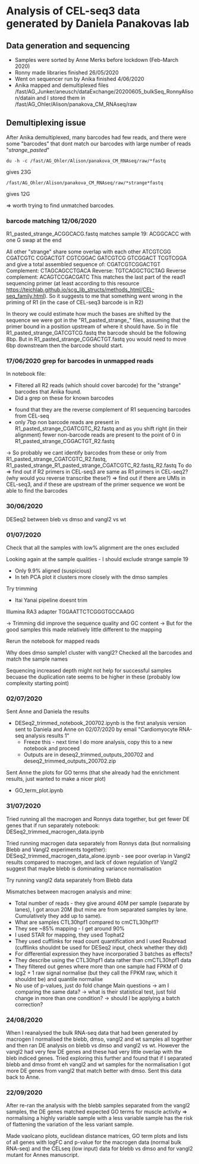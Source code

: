 # Analysis of CEL-seq3 data generated by Daniela Panakovas lab

## Data generation and sequencing
* Samples were sorted by Anne Merks before lockdown (Feb-March 2020)
* Ronny made libraries finished 26/05/2020
* Went on sequencer run by Anika finished 4/06/2020
* Anika mapped and demultiplexed files /fast/AG_Junker/aneusch/dataExchange/20200605_bulkSeq_RonnyAlison/datain and I stored them in /fast/AG_Ohler/Alison/panakova_CM_RNAseq/raw


## Demultiplexing issue
After Anika demultiplexed, many barcodes had few reads, and there were some "barcodes" that dont match our barcodes with large number of reads "*strange_pasted*"

```
du -h -c /fast/AG_Ohler/Alison/panakova_CM_RNAseq/raw/*fastq
```

gives 23G
```
/fast/AG_Ohler/Alison/panakova_CM_RNAseq/raw/*strange*fastq
```
gives 12G

=> worth trying to find unmatched barcodes.

### barcode matching 12/06/2020

R1_pasted_strange_ACGGCACG.fastq
matches
sample 19: ACGGCACC with one G swap at the end

All other "strange" share some overlap with each other
  ATCGTCGG
CGATCGTC
       CGGACTGT
    CGTCGGAC
 GATCGTCG
     GTCGGACT
   TCGTCGGA
and give a total assembled sequence of:
CGATCGTCGGACTGT
Complement: CTAGCAGCCTGACA
Reverse: TGTCAGGCTGCTAG
Reverse complement: ACAGTCCGACGATC
This matches the last part of the read1 sequencing primer (at least according to this resource https://teichlab.github.io/scg_lib_structs/methods_html/CEL-seq_family.html). 
So it suggests to me that something went wrong in the priming of R1 (in the case of CEL-seq3 barcode is in R2)


In theory we could estimate how much the bases are shifted by the sequence we were got in the "R1_pasted_strange_" files, assuming that the primer bound in a position upstream of where it should have. So in file R1_pasted_strange_GATCGTCG.fastq the barcode should be the following 8bp. But in R1_pasted_strange_CGGACTGT.fastq you would need to move 6bp downstream then the barcode should start.

### 17/06/2020 grep for barcodes in unmapped reads

In notebook file:
* Filtered all R2 reads (which should cover barcode) for the "strange" barcodes that Anika found.
* Did a grep on these for known barcodes
- found that they are the reverse complement of R1 sequencing barcodes from CEL-seq
- only 7bp non barcode reads are present in R1_pasted_strange_CGATCGTC_R2.fastq and as you shift right (in their alignment) fewer non-barcode reads are present to the point of 0 in R1_pasted_strange_CGGACTGT_R2.fastq

-> So probably we cant identify barcodes from these or only from R1_pasted_strange_CGATCGTC_R2.fastq, R1_pasted_strange_R1_pasted_strange_CGATCGTC_R2.fastq_R2.fastq
To do
=> find out if R2 primers in CEL-seq3 are same as R1 primers in CEL-seq2? (why would you reverse transcribe these?)
=> find out if there are UMIs in CEL-seq3, and if these are upstream of the primer sequence we wont be able to find the barcodes

### 30/06/2020

DESeq2 between bleb vs dmso and vangl2 vs wt

### 01/07/2020
Check that all the samples with low% alignment are the ones excluded

Looking again at the sample qualities - I should exclude strange sample 19
- Only 9.9% aligned (suspicious)
- In teh PCA plot it clusters more closely with the dmso samples

Try trimming
- Itai Yanai pipeline doesnt trim

Illumina RA3 adapter
TGGAATTCTCGGGTGCCAAGG

-> Trimming did improve the sequence quality and GC content
-> But for the good samples this made relatively little different to the mapping

Rerun the notebook for mapped reads

Why does dmso sample1 cluster with vangl2? Checked all the barcodes and match the sample names

Sequencing increased depth might not help for successful samples becuase the duplication rate seems to be higher in these (probably low complexity starting point)

### 02/07/2020 

Sent Anne and Daniela the results 

* DESeq2_trimmed_notebook_200702.ipynb is the first analysis version sent to Daniela and Anne on 02/07/2020 by email "Cardiomyocyte RNA-seq analysis results 1" 
	- Freeze this - next time I do more analysis, copy this to a new notebook and proceed
	- Outputs are in deseq2_trimmed_outputs_200702 and deseq2_trimmed_outputs_200702.zip

Sent Anne the plots for GO terms (that she already had the enrichment results, just wanted to make a nicer plot)
* GO_term_plot.ipynb

### 31/07/2020

Tried running all the macrogen and Ronnys data together, but get fewer DE genes that if run separately notebook: DESeq2_trimmed_macrogen_data.ipynb

Tried running macrogen data separately from Ronnys data (but normalising Blebb and Vangl2 experiments together): DESeq2_trimmed_macrogen_data_alone.ipynb
    - see poor overlap in Vangl2 results compared to macrogen, and lack of down regulation of Vangl2 suggest that maybe blebb is dominating variance normalisation

Try running vangl2 data separately from Blebb data


Mismatches between macrogen analysis and mine:
- Total number of reads - they give around 40M per sample (separate by lanes), I got aroun 20M (but mine are from separated samples by lane. Cumulatively they add up to same).
- What are samples CTL30hpf1 compared to cmCTL30hpf1?
- They see ~85% mapping - I get around 90%
- I used STAR for mapping, they used Tophat2
- They used cufflinks for read count quantification and I used Rsubread (cufflinks shouldnt be used for DESeq2 input, check whether they did)
- For differential expression they have incorporatied 3 batches as effects?
- They describe using the CTL30hpf1 data rather than cmCTL30hpf1 data
- They filtered out genes where more than one sample had FPKM of 0
- log2 + 1 raw signal normalise (but they call the FPKM raw, which it shouldnt be) and quantile normalise
- No use of p-values, just do fold change
Main questions
-> am I comparing the same data?
-> what is their statistical test, just fold change in more than one condition?
-> should I be applying a batch correction?

### 24/08/2020

When I reanalysed the bulk RNA-seq data that had been generated by macrogen I normalised the blebb, dmso, vangl2 and wt samples all together and then ran DE analysis on blebb vs dmso and vangl2 vs wt. However the vangl2 had very few DE genes and these had very little overlap with the bleb indiced genes. 
Tried exploring this further and found that if I separated blebb and dmso fromt eh vangl2 and wt samples for the normalisation I got more DE genes from vangl2 that match better with dmso. 
Sent this data back to Anne.

### 22/09/2020

After re-ran the analysis with the blebb samples separated from the vangl2 samples, the DE genes matched expected GO terms for muscle activity
=> normalising a highly variable sample with a less variable sample has the risk of flattening the variation of the less variant sample.

Made vaolcano plots, euclidean distance matrices, GO term plots and lists of all genes with logFC and p-value for the macrogen data (normal bulk RNA-seq) and the CELseq (low input) data for blebb vs dmso and for vangl2 mutant for Annes manuscript.
